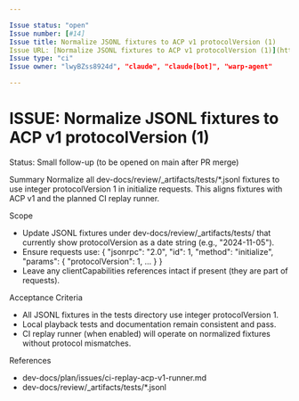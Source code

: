 ```yaml
---

Issue status: "open"
Issue number: [#14]
Issue title: Normalize JSONL fixtures to ACP v1 protocolVersion (1)
Issue URL: [Normalize JSONL fixtures to ACP v1 protocolVersion (1)](https://github.com/lwyBZss8924d/ACPLazyBridge/issues/14)
Issue type: "ci"
Issue owner: "lwyBZss8924d", "claude", "claude[bot]", "warp-agent"

---
```


# ISSUE: Normalize JSONL fixtures to ACP v1 protocolVersion (1)

Status: Small follow-up (to be opened on main after PR merge)

Summary
Normalize all dev-docs/review/_artifacts/tests/*.jsonl fixtures to use integer protocolVersion 1 in initialize requests. This aligns fixtures with ACP v1 and the planned CI replay runner.

Scope

- Update JSONL fixtures under dev-docs/review/_artifacts/tests/ that currently show protocolVersion as a date string (e.g., "2024-11-05").
- Ensure requests use: { "jsonrpc": "2.0", "id": 1, "method": "initialize", "params": { "protocolVersion": 1, ... } }
- Leave any clientCapabilities references intact if present (they are part of requests).

Acceptance Criteria

- All JSONL fixtures in the tests directory use integer protocolVersion 1.
- Local playback tests and documentation remain consistent and pass.
- CI replay runner (when enabled) will operate on normalized fixtures without protocol mismatches.

References

- dev-docs/plan/issues/ci-replay-acp-v1-runner.md
- dev-docs/review/_artifacts/tests/*.jsonl
